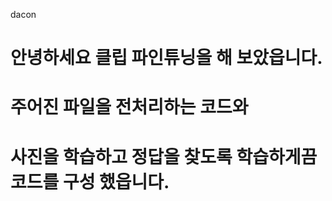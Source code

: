 d a c o n  

# 안녕하세요 클립 파인튜닝을 해 보았읍니다.  

# 주어진 파일을 전처리하는 코드와  

# 사진을 학습하고 정답을 찾도록 학습하게끔 코드를 구성 했읍니다.  

